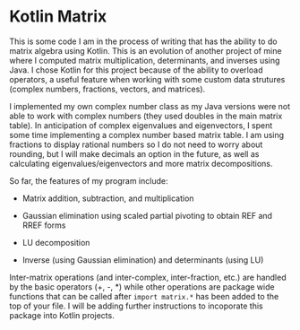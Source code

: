 # Kotlin Matrix

This is some code I am in the process of writing that has the ability to do matrix algebra using Kotlin. This is an evolution of another project of mine where I computed matrix multiplication, determinants, and inverses using Java. I chose Kotlin for this project because of the ability to overload operators, a useful feature when working with some custom data strutures (complex numbers, fractions, vectors, and matrices).

I implemented my own complex number class as my Java versions were not able to work with complex numbers (they used doubles in the main matrix table). In anticipation of complex eigenvalues and eigenvectors, I spent some time implementing a complex number based matrix table. I am using fractions to display rational numbers so I do not need to worry about rounding, but I will make decimals an option in the future, as well as calculating eigenvalues/eigenvectors and more matrix decompositions.

So far, the features of my program include:

- Matrix addition, subtraction, and multiplication

- Gaussian elimination using scaled partial pivoting to obtain REF and RREF forms

- LU decomposition 

- Inverse (using Gaussian elimination) and determinants (using LU)

Inter-matrix operations (and inter-complex, inter-fraction, etc.) are handled by the basic operators (+, -, *) while other operations are package wide functions that can be called after `import matrix.*` has been added to the top of your file. I will be adding further instructions to incoporate this package into Kotlin projects.